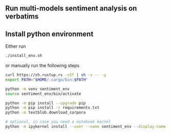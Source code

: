 ## Run multi-models sentiment analysis on verbatims

## Install python environment

Either run

```bash
./install_env.sh
```

or manually run the following steps

```bash
curl https://sh.rustup.rs -sSf | sh -s -- -y
export PATH="$HOME/.cargo/bin:$PATH"

python -m venv sentiment_env
source sentiment_env/bin/activate

python -m pip install --upgrade pip
python -m pip install -r requirements.txt
python -m textblob.download_corpora

# optional, in case you need a notebook kernel
python -m ipykernel install --user --name sentiment_env --display-name "Python3.x (sentiment)"
```
